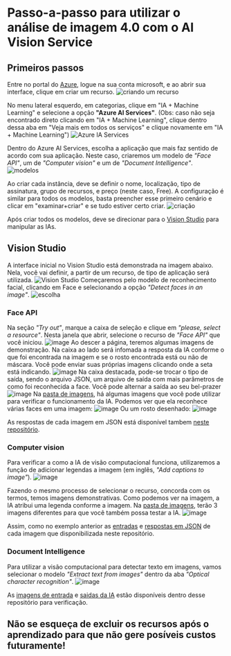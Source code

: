 # Passo-a-passo para utilizar o análise de imagem 4.0 com o AI Vision Service
## Primeiros passos
Entre no portal do [Azure]([url](https://portal.azure.com/#home)https://portal.azure.com/#home), logue na sua conta microsoft, e ao abrir sua interface, clique em criar um recurso.
![criando um recurso](https://github.com/HugoCSouza/imagem-aivision-azure/assets/150296370/afaa8215-5a16-43e7-81f2-6c937887732c)

No menu lateral esquerdo, em categorias, clique em "IA + Machine Learning" e selecione a opção **"Azure AI Services"**. (Obs: caso não seja encontrado direto clicando em "IA + Machine Learning", clique dentro dessa aba em "Veja mais em todos os serviços" e clique novamente em "IA + Machine Learning")
![Azure IA Services](https://github.com/HugoCSouza/imagem-aivision-azure/assets/150296370/9603e9d8-e1ea-4c3f-b7a5-7e1c481da8e4)

Dentro do Azure AI Services, escolha a aplicação que mais faz sentido de acordo com sua aplicação. Neste caso, criaremos um modelo de *"Face API"*, um de *"Computer vision"* e um de *"Document Intelligence"*.
![modelos](https://github.com/HugoCSouza/imagem-aivision-azure/assets/150296370/da43fc9d-fe6d-4f57-b22d-15f4f27ea62d)

Ao criar cada instância, deve se definir o nome, localização, tipo de assinatura, grupo de recursos, e preço (neste caso, Free). A configuração é similar para todos os modelos, basta preencher esse primeiro cenário e clicar em "examinar+criar" e se tudo estiver certo criar.
![criação](https://github.com/HugoCSouza/imagem-aivision-azure/assets/150296370/1d830901-73a6-43ac-a16a-881cde53aef8)

Após criar todos os modelos, deve se direcionar para o [Vision Studio]([url](https://portal.vision.cognitive.azure.com/)https://portal.vision.cognitive.azure.com/) para manipular as IAs.

## Vision Studio
A interface inicial no Vision Studio está demonstrada na imagem abaixo. Nela, você vai definir, a partir de um recurso, de tipo de aplicação será utilizada.
![Vision Studio](https://github.com/HugoCSouza/imagem-aivision-azure/assets/150296370/f7561ddf-2827-449e-aec5-c1bf2d2fe2c3)
Começaremos pelo modelo de reconhecimento facial, clicando em Face e selecionando a opção *"Detect faces in an image"*.
![escolha](https://github.com/HugoCSouza/imagem-aivision-azure/assets/150296370/0f6e049d-fbcb-461c-8c79-cfb7b4cc9957)

### Face API
Na seção *"Try out"*, marque a caixa de seleção e clique em *"please, select a resource"*. Nesta janela que abrir, selecione o recurso de *"Face API"* que você iniciou.
![image](https://github.com/HugoCSouza/imagem-aivision-azure/assets/150296370/6b102c0b-5241-4d57-873a-2e91c59206e4)
Ao descer a página, teremos algumas imagens de demonstração. Na caixa ao lado será infomada a resposta da IA conforme o que foi encontrada na imagem e se o rosto encontrada está ou não de máscara. Você pode enviar suas próprias imagens clicando onde a seta está indicando. 
![image](https://github.com/HugoCSouza/imagem-aivision-azure/assets/150296370/c3052418-260e-4bf6-ac20-8549eb170130)
Na caixa destacada, pode-se trocar o tipo de saída, sendo o arquivo JSON, um arquivo de saída com mais parâmetros de como foi reconhecida a face. Você pode alternar a saída ao seu bel-prazer
![image](https://github.com/HugoCSouza/imagem-aivision-azure/assets/150296370/3d8705cb-ec91-4014-93a5-8916901a3f14)
Na [pasta de imagens](inputs/faceapi), há algumas imagens que você pode utilizar para verificar o funcionamento da IA. Podemos ver que ela reconhece várias faces em uma imagem:
![image](https://github.com/HugoCSouza/imagem-aivision-azure/assets/150296370/4595ace0-50e7-4b72-b905-75d26fcf1c37)
Ou um rosto desenhado:
![image](https://github.com/HugoCSouza/imagem-aivision-azure/assets/150296370/7b8504fe-71b5-4370-9bf6-b298947f0e73)

As respostas de cada imagem em JSON está disponível tambem [neste repositório](outputs/faceapi).

### Computer vision
Para verificar a como a IA de visão computacional funciona, utilizaremos a função de adicionar legendas a imagem (em inglês, *"Add captions to image"*).
![image](https://github.com/HugoCSouza/imagem-aivision-azure/assets/150296370/5dc33017-0d24-40f4-9bb7-5a3a26835273)

Fazendo o mesmo processo de selecionar o recurso, concorda com os termos, temos imagens demonstrativas. Como podemos ver na imagem, a IA atribui uma legenda conforme a imagem. Na [pasta de imagens](url), terão 3 imagens diferentes para que você também possa testar a IA.
![image](https://github.com/HugoCSouza/imagem-aivision-azure/assets/150296370/a1d69832-e940-4ae7-8cee-b8fe7b2a1530)

Assim, como no exemplo anterior as [entradas](inputs/visual-computing) e [respostas em JSON](outputs/visual-computing) de cada imagem que disponibilizada neste repositório.

### Document Intelligence
Para utilizar a visão computacional para detectar texto em imagens, vamos selecionar o modelo *"Extract text from images"* dentro da aba *"Optical character recognition"*.
![image](https://github.com/HugoCSouza/imagem-aivision-azure/assets/150296370/365c9bc9-2a59-4ade-931e-08087e8833e5)

As [imagens de entrada](inputs/text-intelligence) e [saidas da IA](outputs/text-intelligence) estão disponíveis dentro desse repositório para verificação.

## Não se esqueça de excluir os recursos após o aprendizado para que não gere posíveis custos futuramente!











